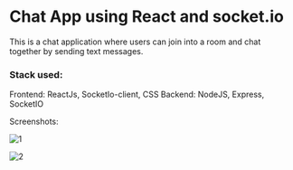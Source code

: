 # Chat App using React and socket.io
This is a chat application where users can join into a room and chat together by sending text messages.

### Stack used:
Frontend: ReactJs, SocketIo-client, CSS
Backend: NodeJS, Express, SocketIO

Screenshots:

![1](https://user-images.githubusercontent.com/48796555/214525069-4ba8a4b5-4aa5-455f-bbcd-a9150c31e3a6.PNG)

![2](https://user-images.githubusercontent.com/48796555/214525121-c9761c5b-1872-435f-a95e-fa482e651651.PNG)
